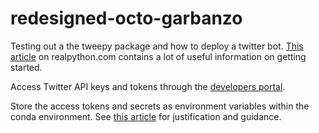 # redesigned-octo-garbanzo
Testing out a the tweepy package and how to deploy a twitter bot. [This article](https://realpython.com/twitter-bot-python-tweepy/) on realpython.com contains a lot of useful information on getting started.

Access Twitter API keys and tokens through the [developers portal](https://developer.twitter.com/en/portal/dashboard).

Store the access tokens and secrets as environment variables within the conda environment. See [this article](https://towardsdatascience.com/securing-api-keys-with-environment-variables-using-anaconda-d30a7c48b1fd) for justification and guidance. 
